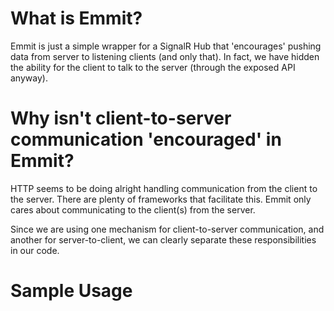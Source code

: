 # What is Emmit?
Emmit is just a simple wrapper for a SignalR Hub that 'encourages' pushing data from server to listening clients (and only that). In fact, we have hidden the ability for the client to talk to the server (through the exposed API anyway).

# Why isn't client-to-server communication 'encouraged' in Emmit?
HTTP seems to be doing alright handling communication from the client to the server. There are plenty of frameworks that facilitate this. Emmit only cares about communicating to the client(s) from the server.

Since we are using one mechanism for client-to-server communication, and another for server-to-client, we can clearly separate these responsibilities in our code.

# Sample Usage







